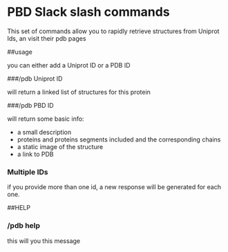 # PBD Slack slash commands

This set of commands allow you to rapidly retrieve structures from Uniprot Ids, an visit their pdb pages

##usage

you can either add a Uniprot ID or a PDB ID


###/pdb Uniprot ID

will return a linked list of structures for this protein

###/pdb PBD ID

will return some basic info:

- a small description
- proteins and proteins segments included and the corresponding chains
- a static image of the structure
- a link to PDB

### Multiple IDs
if you provide more than one id, a new response will be generated for each one.


##HELP

### /pdb help 

this will you this message